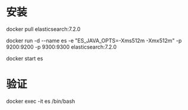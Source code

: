 # 安装
docker pull elasticsearch:7.2.0

docker run -d --name es -e "ES_JAVA_OPTS=-Xms512m -Xmx512m" -p 9200:9200 -p 9300:9300 elasticsearch:7.2.0


docker start es

# 验证
docker exec -it es /bin/bash
